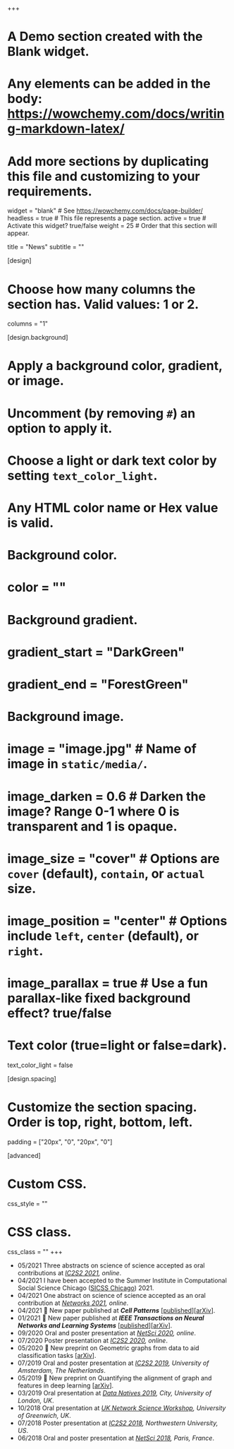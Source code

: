+++
# A Demo section created with the Blank widget.
# Any elements can be added in the body: https://wowchemy.com/docs/writing-markdown-latex/
# Add more sections by duplicating this file and customizing to your requirements.

widget = "blank"  # See https://wowchemy.com/docs/page-builder/
headless = true  # This file represents a page section.
active = true  # Activate this widget? true/false
weight = 25  # Order that this section will appear.

title = "News"
subtitle = ""

[design]
  # Choose how many columns the section has. Valid values: 1 or 2.
  columns = "1"

[design.background]
  # Apply a background color, gradient, or image.
  #   Uncomment (by removing `#`) an option to apply it.
  #   Choose a light or dark text color by setting `text_color_light`.
  #   Any HTML color name or Hex value is valid.

  # Background color.
  # color = ""
  
  # Background gradient.
  # gradient_start = "DarkGreen"
  # gradient_end = "ForestGreen"
  
  # Background image.
  # image = "image.jpg"  # Name of image in `static/media/`.
  # image_darken = 0.6  # Darken the image? Range 0-1 where 0 is transparent and 1 is opaque.
  # image_size = "cover"  #  Options are `cover` (default), `contain`, or `actual` size.
  # image_position = "center"  # Options include `left`, `center` (default), or `right`.
  # image_parallax = true  # Use a fun parallax-like fixed background effect? true/false
  
  # Text color (true=light or false=dark).
  text_color_light = false

[design.spacing]
  # Customize the section spacing. Order is top, right, bottom, left.
  padding = ["20px", "0", "20px", "0"]

[advanced]
 # Custom CSS. 
 css_style = ""
 
 # CSS class.
 css_class = ""
+++
- 05/2021 Three abstracts on science of science accepted as oral contributions at *[IC2S2 2021](https://ic2s2-2021.ethz.ch/), online*.
- 04/2021 I have been accepted to the Summer Institute in Computational
Social Science Chicago ([SICSS Chicago](https://sicss.io/2021/chicago/)) 2021.
- 04/2021 One abstract on science of science accepted as an oral contribution at *[Networks 2021](https://networks2021.net/), online*.
- 04/2021 :book: New paper published at ***Cell Patterns*** [[published](https://www.cell.com/patterns/fulltext/S2666-3899(21)00057-X)][[arXiv](https://arxiv.org/abs/2005.04081)].
- 01/2021 :book: New paper published at ***IEEE Transactions on Neural Networks and Learning Systems*** [[published](https://ieeexplore.ieee.org/document/9319542)][[arXiv](https://arxiv.org/abs/1905.12921)].
- 09/2020 Oral and poster presentation at *[NetSci 2020](https://netsci2020.netscisociety.net/), online*.
- 07/2020 Poster presentation at *[IC2S2 2020](http://2020.ic2s2.org/6th-international-conference-computational-social-science), online*.
- 05/2020 :book: New preprint on Geometric graphs from data to aid classification tasks [[arXiv](https://arxiv.org/abs/2005.04081)].
- 07/2019 Oral and poster presentation at *[IC2S2 2019](https://2019.ic2s2.org/), University of Amsterdam, The Netherlands*.
- 05/2019 :book: New preprint on Quantifying the alignment of graph and features in deep learning [[arXiv](https://arxiv.org/abs/1905.12921)].
- 03/2019 Oral presentation at *[Data Natives 2019](https://datanatives.tumblr.com/), City, University of London, UK*.
- 10/2018 Oral presentation at *[UK Network Science Workshop](https://sites.google.com/view/2nd-uk-netsci-workshop), University of Greenwich, UK*.
- 07/2018 Poster presentation at *[IC2S2 2018](https://www.kellogg.northwestern.edu/news-events/conference/ic2s2/2018.aspx), Northwestern University, US*.
- 06/2018 Oral and poster presentation at *[NetSci 2018](https://netsci2018.wixsite.com/netsci2018), Paris, France*.
